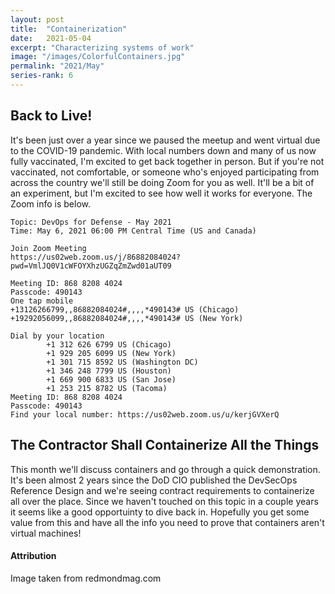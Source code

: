 ```yaml
---
layout: post
title:  "Containerization"
date:   2021-05-04
excerpt: "Characterizing systems of work"
image: "/images/ColorfulContainers.jpg"
permalink: "2021/May"
series-rank: 6
---
```


## Back to Live!
It's been just over a year since we paused the meetup and went virtual due to the COVID-19 pandemic.  With local numbers down and many of us now fully vaccinated, I'm excited to get back together in person.  But if you're not vaccinated, not comfortable, or someone who's enjoyed participating from across the country we'll still be doing Zoom for you as well.  It'll be a bit of an experiment, but I'm excited to see how well it works for everyone.  The Zoom info is below.

    Topic: DevOps for Defense - May 2021
    Time: May 6, 2021 06:00 PM Central Time (US and Canada)

    Join Zoom Meeting
    https://us02web.zoom.us/j/86882084024?pwd=VmlJQ0V1cWFOYXhzUGZqZmZwd01aUT09

    Meeting ID: 868 8208 4024
    Passcode: 490143
    One tap mobile
    +13126266799,,86882084024#,,,,*490143# US (Chicago)
    +19292056099,,86882084024#,,,,*490143# US (New York)

    Dial by your location
            +1 312 626 6799 US (Chicago)
            +1 929 205 6099 US (New York)
            +1 301 715 8592 US (Washington DC)
            +1 346 248 7799 US (Houston)
            +1 669 900 6833 US (San Jose)
            +1 253 215 8782 US (Tacoma)
    Meeting ID: 868 8208 4024
    Passcode: 490143
    Find your local number: https://us02web.zoom.us/u/kerjGVXerQ


## The Contractor Shall Containerize All the Things
This month we'll discuss containers and go through a quick demonstration.  It's been almost 2 years since the DoD CIO published the DevSecOps Reference Design and we're seeing contract requirements to containerize all over the place.  Since we haven't touched on this topic in a couple years it seems like a good opportuinty to dive back in.  Hopefully you get some value from this and have all the info you need to prove that containers aren't virtual machines!


#### Attribution
Image taken from redmondmag.com
